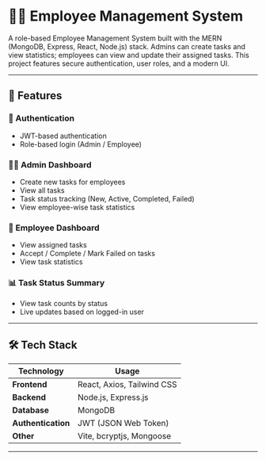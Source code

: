 # 🧑‍💼 Employee Management System

A role-based Employee Management System built with the MERN (MongoDB, Express, React, Node.js) stack. Admins can create tasks and view statistics; employees can view and update their assigned tasks. This project features secure authentication, user roles, and a modern UI.

---

## 🔧 Features

### 👤 Authentication
- JWT-based authentication
- Role-based login (Admin / Employee)

### 🧑‍💼 Admin Dashboard
- Create new tasks for employees
- View all tasks
- Task status tracking (New, Active, Completed, Failed)
- View employee-wise task statistics

### 🧑 Employee Dashboard
- View assigned tasks
- Accept / Complete / Mark Failed on tasks
- View task statistics

### 📊 Task Status Summary
- View task counts by status
- Live updates based on logged-in user

---

## 🛠️ Tech Stack

| Technology | Usage |
|------------|-------|
| **Frontend** | React, Axios, Tailwind CSS |
| **Backend** | Node.js, Express.js |
| **Database** | MongoDB |
| **Authentication** | JWT (JSON Web Token) |
| **Other** | Vite, bcryptjs, Mongoose |

---


